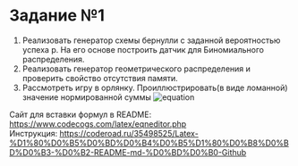 # Задание №1
1. Реализовать генератор схемы бернулли с заданной вероятностью успеха p. На его основе построить датчик для Биномиального распределения.  
2. Реализовать генератор геометрического распределения и проверить свойство отсутствия памяти.  
3. Рассмотреть игру в орлянку. Проиллюстрировать(в виде ломанной) значение нормированной суммы ![equation](https://latex.codecogs.com/gif.latex?Y(t)&space;=&space;\frac{S_i}{\sqrt{n}})   

Сайт для вставки формул в README: https://www.codecogs.com/latex/eqneditor.php  
Инструкция: https://coderoad.ru/35498525/Latex-%D1%80%D0%B5%D0%BD%D0%B4%D0%B5%D1%80%D0%B8%D0%BD%D0%B3-%D0%B2-README-md-%D0%BD%D0%B0-Github
